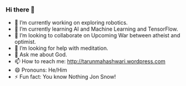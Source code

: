 ### Hi there 👋

- 🔭 I’m currently working on exploring robotics.
- 🌱 I’m currently learning AI and Machine Learning and TensorFlow.
- 👯 I’m looking to collaborate on Upcoming War between atheist and optimist.
- 🤔 I’m looking for help with meditation.
- 💬 Ask me about God.
- 📫 How to reach me: http://tarunmahashwari.wordpress.com 
- 😄 Pronouns: He/Him
- ⚡ Fun fact: You know Nothing Jon Snow!
